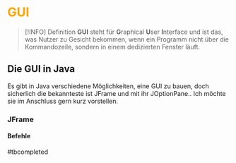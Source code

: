 # <font color = "orange">GUI</font>
>[!INFO] Definition
>**GUI** steht für **G**raphical **U**ser **I**nterface und ist das, was Nutzer zu Gesicht bekommen, wenn ein Programm nicht über die Kommandozeile, sondern in einem dedizierten Fenster läuft.

## Die GUI in Java
Es gibt in Java verschiedene Möglichkeiten, eine GUI zu bauen, doch sicherlich die bekannteste ist JFrame und mit ihr JOptionPane.. Ich möchte sie im Anschluss gern kurz vorstellen.
### JFrame
#### Befehle

#tbcompleted 